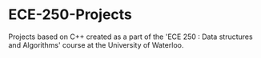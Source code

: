 # ECE-250-Projects
Projects based on C++ created as a part of the 'ECE 250 : Data structures and Algorithms' course at the University of Waterloo.
